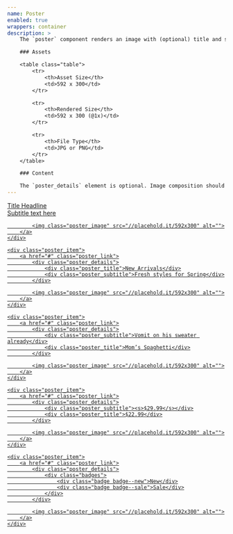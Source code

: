 ```yaml
---
name: Poster
enabled: true
wrappers: container
description: >
    The `poster` component renders an image with (optional) title and subtitle. The entire component can be linked.

    ### Assets

    <table class="table">
        <tr>
            <th>Asset Size</th>
            <td>592 x 300</td>
        </tr>

        <tr>
            <th>Rendered Size</th>
            <td>592 x 300 (@1x)</td>
        </tr>

        <tr>
            <th>File Type</th>
            <td>JPG or PNG</td>
        </tr>
    </table>

    ### Content

    The `poster_details` element is optional. Image composition should be considerate of the text's shape across devices.
---
```


<div class="poster">
    <div class="poster_item">
        <a href="#" class="poster_link">
            <div class="poster_details">
                <div class="poster_title">Title Headline</div>
                <div class="poster_subtitle">Subtitle text here</div>
            </div>

            <img class="poster_image" src="//placehold.it/592x300" alt="">
        </a>
    </div>

    <div class="poster_item">
        <a href="#" class="poster_link">
            <div class="poster_details">
                <div class="poster_title">New Arrivals</div>
                <div class="poster_subtitle">Fresh styles for Spring</div>
            </div>

            <img class="poster_image" src="//placehold.it/592x300" alt="">
        </a>
    </div>

    <div class="poster_item">
        <a href="#" class="poster_link">
            <div class="poster_details">
                <div class="poster_subtitle">Vomit on his sweater already</div>
                <div class="poster_title">Mom’s Spaghetti</div>
            </div>

            <img class="poster_image" src="//placehold.it/592x300" alt="">
        </a>
    </div>

    <div class="poster_item">
        <a href="#" class="poster_link">
            <div class="poster_details">
                <div class="poster_subtitle"><s>$29.99</s></div>
                <div class="poster_title">$22.99</div>
            </div>

            <img class="poster_image" src="//placehold.it/592x300" alt="">
        </a>
    </div>

    <div class="poster_item">
        <a href="#" class="poster_link">
            <div class="poster_details">
                <div class="badges">
                    <div class="badge badge--new">New</div>
                    <div class="badge badge--sale">Sale</div>
                </div>
            </div>

            <img class="poster_image" src="//placehold.it/592x300" alt="">
        </a>
    </div>
</div>
